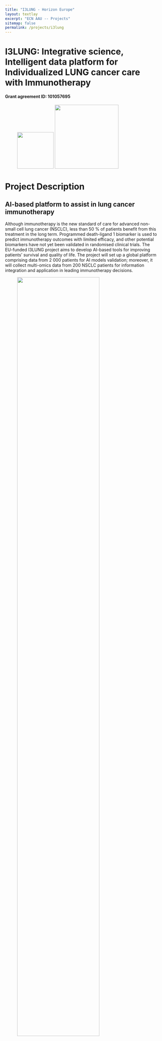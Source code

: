```yaml
---
title: "I3LUNG - Horizon Europe"
layout: textlay
excerpt: "ECN AAU -- Projects"
sitemap: false
permalink: /projects/i3lung
---
```


# I3LUNG: Integrative science, Intelligent data platform for Individualized LUNG cancer care with Immunotherapy

#### Grant agreement ID: 101057695

<figure class="fourth">
  <img src="{{ site.url }}{{ site.baseurl }}/images/logopic/logo_i3lung.png" style="width: 120px">
  <img src="{{ site.url }}{{ site.baseurl }}/images/logopic/logo-ec--en.svg" style="width: 210px">
</figure>

# Project Description

## AI-based platform to assist in lung cancer immunotherapy

Although immunotherapy is the new standard of care for advanced non-small cell lung cancer (NSCLC), less than 50 % of
patients benefit from this treatment in the long term. Programmed death-ligand 1 biomarker is used to predict
immunotherapy outcomes with limited efficacy, and other potential biomarkers have not yet been validated in randomised
clinical trials. The EU-funded I3LUNG project aims to develop AI-based tools for improving patients’ survival and
quality of life. The project will set up a global platform comprising data from 2 000 patients for AI models validation;
moreover, it will collect multi-omics data from 200 NSCLC patients for information integration and application in
leading immunotherapy decisions.

<figure>
<img src="{{ site.url }}{{ site.baseurl }}/images/respic/i3lung-figure.png" width="80%">
</figure>

## Objective

Immunotherapy (IO) is the new standard of care for many patients with advanced Non-Small Cell Lung Cancer (aNSCLC), yet
only around 30-50% of treated patients benefit from IO in the long term. Programmed Death-Ligand 1 (PD-L1) remains the
only biomarker used to predict patient outcome to IO, though its efficacy is limited. Other potential biomarkers have
been identified, yet not validated in prospective randomized clinical trials, providing only partial evidence. Due to
the dynamic complexity of the immune system-tumour microenvironment, its interaction with the host and patient
behaviour, it?s unlikely for a single biomarker to accurately predict patient outcome. Artificial Intelligence (AI) and
machine learning (ML) frameworks, that synthetize and correlate information from multiple sources, are essential to
develop powerful decision-making tools able to deal with this highly complex context and provide individualized
predictions to improve patient outcomes reducing the economic burden of health care systems in NSCLC.

The aim of the I3LUNG project is to develop such AI-based tools to assist in improving survival and quality of life,
preventing undue toxicity, and reducing treatment costs. I3LUNG adopts a two-pronged approach: setting up a
transnational platform of available data from 2000 patients in order to validate the AI models, and generating a
multi-omics prospective data collection in 200 NSCLC patients integrating diverse -omic information then validate its
usefulness in leading IO therapeutic decisions. A psychological study will help in defining the impact of AI-guided
decisions on patients, eliciting their preference, and physicians comparing AI with Human Intuition. The final goal is
the construction of a novel integrated AI-assisted Data Storage and Elaboration Platform backed up by Trustworthy
Explainable AI methodology, ensuring its accessibility and ease of use by healthcare providers and patients alike.

## Patients and Treatment

I3LUNG will enroll more than 2000 patients with metastatic non-small cell lung cancer (mNSCLC), the most common subtype
of lung cancer, with the aim of investigating their individualized response to immunotherapy. This is a cancer treatment
that uses the power of the body’s own immune system to prevent, control, and eliminate cancer. In our specific case,
immunotherapy used for the treatment of mNSCLC are molecules called checkpoint inhibitors, that act by boosting immune
cells to better recognize cancer cells and consequently eliminate tumor.

Immunotherapy is now the standard of care for this class of mNSCLC patients, administered in combination or not with
chemotherapy, and often presenting with strong toxicity, unfortunately not always leading to a sustained clinical
efficacy and moreover being very costly for the health system.

## The biomarkers Issue

Biomarkers are biological molecules found in blood, other body fluids or samples, or tumor tissues which can be used to
see how well the body responds to a treatment for a disease or condition. In mNSCLC, programmed Death-Ligand 1 (PD-L1) (
a protein expressed in the tumor cell) still remains the only biomarker used to predict patient outcome to
immunotherapy, despite its less-than-ideal predictive performance, highlighting how more comprehensive
molecular/translational analysis are desperately needed in this setting of patients.

Today, there is not a way to predict response to immunotherapy, outside PD-L1 and biomarkers remain a critical missing
link in attempting to identify appropriate candidates for immunotherapy and tailoring most effective treatment regimens.

## I3LUNG Solution to the Problem

In recent years, the explosion of Artificial Intelligence (AI) and machine learning (ML) has created the exciting
opportunity to use a new set of tools to assess the vast amounts of data generated from clinical trials and research.

Thanks to the collection of biological, molecular, radiological, and clinical data from more than 2000 mNSCLC patients,
I3LUNG will integrate all the collected information and thanks to the power of AI, generate a ML algorithm that will be
able to predict the individual response to immunotherapy regimens. This tool will help to properly stratify mNSCLC
patients and create a tailored treatment for each case, moving lung cancer care away from a “one-size-fits-all” approach
to more of a personalized treatment plan.

This individualized patient selection strategy will also help to reduce the European economic burden and improve patient
outcomes by better matching available treatments to patients.

I3LUNG project will cover a timeframe of 5 years. It started on 1st June 2022 until May 2027

|                      |                                                                                                                                                                                                                                                                                                                                                                                                                                                                                                                                                                                                                                                                                                                                                                                                                                                                              |
|----------------------|------------------------------------------------------------------------------------------------------------------------------------------------------------------------------------------------------------------------------------------------------------------------------------------------------------------------------------------------------------------------------------------------------------------------------------------------------------------------------------------------------------------------------------------------------------------------------------------------------------------------------------------------------------------------------------------------------------------------------------------------------------------------------------------------------------------------------------------------------------------------------|
| **People involved**: | Sokol Kosta (PI), Michele Zanitti (PhD student)                                                                                                                                                                                                                                                                                                                                                                                                                                                                                                                                                                                                                                                                                                                                                                                                                              |
| **Funding source**:  | Horizon Europe (HORIZON-HLTH-2021-CARE-05)                                                                                                                                                                                                                                                                                                                                                                                                                                                                                                                                                                                                                                                                                                                                                                                                                                   |
| **Budget**:          | € 9 996 697,50                                                                                                                                                                                                                                                                                                                                                                                                                                                                                                                                                                                                                                                                                                                                                                                                                                                               |
| **Duration**:        | 01/06/2022 → 31/05/2027                                                                                                                                                                                                                                                                                                                                                                                                                                                                                                                                                                                                                                                                                                                                                                                                                                                      |
| **Partners**:        | FONDAZIONE IRCCS ISTITUTO NAZIONALE DEI TUMORI (lead, Italy)<br/>  POLITECNICO DI MILANO (Italy)<br/> ISTITUTO DI RICERCHE FARMACOLOGICHE MARIO NEGRI (Italy)<br/> ISTITUTO EUROPEO DI ONCOLOGIA SRL (Italy)<br/> ML CUBE S.R.L. (Italy)<br/> LUNGENCLINIC GROSSHANSDORF GMBH (Germany)<br/> FUNDACIO PRIVADA INSTITUT D'INVESTIGACIO ONCOLOGICA DE VALL-HEBRON (VHIO) (Spain)<br/> MEDICA SCIENTIA INNOVATION RESEARCH SL (Spain)<br/> PERSEYS ANONYMOS ETAIREIA EKMETALLEFSIS LEITOYRGEIAS FOREON YGEIONOMIKIS MERIMNAS (Greece)<br/> SHAARE ZEDEK MEDICAL CENTER (Israel)<br/> KATHOLIEKE UNIVERSITEIT LEUVEN (Belgium)<br/> IHE, INSTITUTET FOR HALSO- OCH SJUKVARDSEKONOMI AKTIEBOLAG (Sweden)<br/> THE UNIVERSITY OF CHICAGO (US)<br/> AALBORG UNIVERSITET (Denmark)<br/> UNIVERSITAETSKLINIKUM HAMBURG-EPPENDORF (Germany)<br/> LUNG CANCER EUROPE LUCE (Switzerland) |
| **Project website**: | [https://i3lung.eu/](https://i3lung.eu/)                                                                                                                                                                                                                                                                                                                                                                                                                                                                                                                                                                                                                                                                                                                                                                                                                                     |
| **Website at EU**:   | [https://cordis.europa.eu/project/id/101057695](https://cordis.europa.eu/project/id/101057695)                                                                                                                                                                                                                                                                                                                                                                                                                                                                                                                                                                                                                                                                                                                                                                               |

<figure class="fourth">
  <img src="{{ site.url }}{{ site.baseurl }}/images/logopic/logo_i3lung.png" style="width: 120px">
  <img src="{{ site.url }}{{ site.baseurl }}/images/logopic/logo-ec--en.svg" style="width: 210px">
</figure>

#### Grant agreement ID: 101057695
